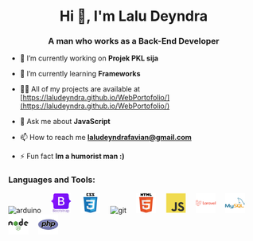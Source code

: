 <h1 align="center">Hi 👋, I'm Lalu Deyndra</h1>
<h3 align="center">A man who works as a Back-End Developer</h3>

- 🔭 I’m currently working on **Projek PKL sija**

- 🌱 I’m currently learning **Frameworks**

- 👨‍💻 All of my projects are available at [https://laludeyndra.github.io/WebPortofolio/](https://laludeyndra.github.io/WebPortofolio/)

- 💬 Ask me about **JavaScript**

- 📫 How to reach me **laludeyndrafavian@gmail.com**

- ⚡ Fun fact **Im a humorist man :)**

<h3 align="left">Languages and Tools:</h3>
<p align="left"> 
    <a href="https://www.arduino.cc/" target="_blank" rel="noreferrer" style="text-decoration: none;"> 
        <img src="https://cdn.worldvectorlogo.com/logos/arduino-1.svg" alt="arduino" width="40" height="40"/> 
    </a> 
    &nbsp;&nbsp;&nbsp; <!-- Memberi jarak tambahan -->
    <a href="https://getbootstrap.com" target="_blank" rel="noreferrer" style="text-decoration: none;"> 
        <img src="https://raw.githubusercontent.com/devicons/devicon/master/icons/bootstrap/bootstrap-original-wordmark.svg" alt="bootstrap" width="40" height="40"/> 
    </a>
    &nbsp;&nbsp;&nbsp; <!-- Memberi jarak tambahan -->
    <a href="https://www.w3schools.com/css/" target="_blank" rel="noreferrer" style="text-decoration: none;"> 
        <img src="https://raw.githubusercontent.com/devicons/devicon/master/icons/css3/css3-original-wordmark.svg" alt="css3" width="40" height="40"/> 
    </a> 
    &nbsp;&nbsp;&nbsp; <!-- Memberi jarak tambahan -->
    <a href="https://git-scm.com/" target="_blank" rel="noreferrer" style="text-decoration: none;"> 
        <img src="https://www.vectorlogo.zone/logos/git-scm/git-scm-icon.svg" alt="git" width="40" height="40"/> 
    </a> 
    &nbsp;&nbsp;&nbsp; <!-- Memberi jarak tambahan -->
    <a href="https://www.w3.org/html/" target="_blank" rel="noreferrer" style="text-decoration: none;"> 
        <img src="https://raw.githubusercontent.com/devicons/devicon/master/icons/html5/html5-original-wordmark.svg" alt="html5" width="40" height="40"/> 
    </a> 
    &nbsp;&nbsp;&nbsp; <!-- Memberi jarak tambahan -->
    <a href="https://developer.mozilla.org/en-US/docs/Web/JavaScript" target="_blank" rel="noreferrer" style="text-decoration: none;"> 
        <img src="https://raw.githubusercontent.com/devicons/devicon/master/icons/javascript/javascript-original.svg" alt="javascript" width="40" height="40"/> 
    </a> 
    &nbsp;&nbsp;&nbsp; <!-- Memberi jarak tambahan -->
    <a href="https://laravel.com/" target="_blank" rel="noreferrer" style="text-decoration: none;"> 
        <img src="https://raw.githubusercontent.com/devicons/devicon/master/icons/laravel/laravel-original-wordmark.svg" alt="laravel" width="40" height="40"/> 
    </a> 
    &nbsp;&nbsp;&nbsp; <!-- Memberi jarak tambahan -->
    <a href="https://www.mysql.com/" target="_blank" rel="noreferrer" style="text-decoration: none;"> 
        <img src="https://raw.githubusercontent.com/devicons/devicon/master/icons/mysql/mysql-original-wordmark.svg" alt="mysql" width="40" height="40"/> 
    </a> 
    &nbsp;&nbsp;&nbsp; <!-- Memberi jarak tambahan -->
    <a href="https://nodejs.org" target="_blank" rel="noreferrer" style="text-decoration: none;"> 
        <img src="https://raw.githubusercontent.com/devicons/devicon/master/icons/nodejs/nodejs-original-wordmark.svg" alt="nodejs" width="40" height="40"/> 
    </a> 
    &nbsp;&nbsp;&nbsp; <!-- Memberi jarak tambahan -->
    <a href="https://www.php.net" target="_blank" rel="noreferrer" style="text-decoration: none;"> 
        <img src="https://raw.githubusercontent.com/devicons/devicon/master/icons/php/php-original.svg" alt="php" width="40" height="40"/> 
    </a> 
</p>
